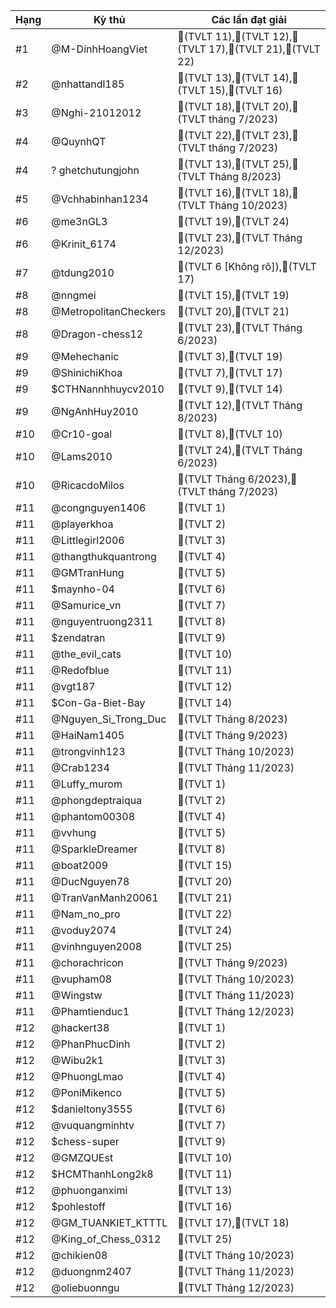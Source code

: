 Hạng|Kỳ thủ|Các lần đạt giải
---|---|---
#1|@M-DinhHoangViet|🥈(TVLT 11),🥉(TVLT 12),🥉(TVLT 17),🥉(TVLT 21),🥉(TVLT 22)
#2|@nhattandl185|🥇(TVLT 13),🥉(TVLT 14),🥉(TVLT 15),🥇(TVLT 16)
#3|@Nghi-21012012|🥇(TVLT 18),🥇(TVLT 20),🥇(TVLT tháng 7/2023)
#4|@QuynhQT|🥇(TVLT 22),🥈(TVLT 23),🥉(TVLT tháng 7/2023)
#4|? ghetchutungjohn|🥈(TVLT 13),🥇(TVLT 25),🥉(TVLT Tháng 8/2023)
#5|@Vchhabinhan1234|🥈(TVLT 16),🥈(TVLT 18),🥉(TVLT Tháng 10/2023)
#6|@me3nGL3|🥇(TVLT 19),🥇(TVLT 24)
#6|@Krinit_6174|🥇(TVLT 23),🥇(TVLT Tháng 12/2023)
#7|@tdung2010|🥈(TVLT 6 [Không rõ]),🥇(TVLT 17)
#8|@nngmei|🥇(TVLT 15),🥉(TVLT 19)
#8|@MetropolitanCheckers|🥉(TVLT 20),🥇(TVLT 21)
#8|@Dragon-chess12|🥉(TVLT 23),🥇(TVLT Tháng 6/2023)
#9|@Mehechanic|🥈(TVLT 3),🥈(TVLT 19)
#9|@ShinichiKhoa|🥈(TVLT 7),🥈(TVLT 17)
#9|$CTHNannhhuycv2010|🥈(TVLT 9),🥈(TVLT 14)
#9|@NgAnhHuy2010|🥈(TVLT 12),🥈(TVLT Tháng 8/2023)
#10|@Cr10-goal|🥉(TVLT 8),🥈(TVLT 10)
#10|@Lams2010|🥉(TVLT 24),🥈(TVLT Tháng 6/2023)
#10|@RicacdoMilos|🥉(TVLT Tháng 6/2023),🥈(TVLT tháng 7/2023)
#11|@congnguyen1406|🥇(TVLT 1)
#11|@playerkhoa|🥇(TVLT 2)
#11|@Littlegirl2006|🥇(TVLT 3)
#11|@thangthukquantrong|🥇(TVLT 4)
#11|@GMTranHung|🥇(TVLT 5)
#11|$maynho-04|🥇(TVLT 6)
#11|@Samurice_vn|🥇(TVLT 7)
#11|@nguyentruong2311|🥇(TVLT 8)
#11|$zendatran|🥇(TVLT 9)
#11|@the_evil_cats|🥇(TVLT 10)
#11|@Redofblue|🥇(TVLT 11)
#11|@vgt187|🥇(TVLT 12)
#11|$Con-Ga-Biet-Bay|🥇(TVLT 14)
#11|@Nguyen_Si_Trong_Duc|🥇(TVLT Tháng 8/2023)
#11|@HaiNam1405|🥇(TVLT Tháng 9/2023)
#11|@trongvinh123|🥇(TVLT Tháng 10/2023)
#11|@Crab1234|🥇(TVLT Tháng 11/2023)
#11|@Luffy_murom|🥈(TVLT 1)
#11|@phongdeptraiqua|🥈(TVLT 2)
#11|@phantom00308|🥈(TVLT 4)
#11|@vvhung|🥈(TVLT 5)
#11|@SparkleDreamer|🥈(TVLT 8)
#11|@boat2009|🥈(TVLT 15)
#11|@DucNguyen78|🥈(TVLT 20)
#11|@TranVanManh20061|🥈(TVLT 21)
#11|@Nam_no_pro|🥈(TVLT 22)
#11|@voduy2074|🥈(TVLT 24)
#11|@vinhnguyen2008|🥈(TVLT 25)
#11|@chorachricon|🥈(TVLT Tháng 9/2023)
#11|@vupham08|🥈(TVLT Tháng 10/2023)
#11|@Wingstw|🥈(TVLT Tháng 11/2023)
#11|@Phamtienduc1|🥈(TVLT Tháng 12/2023)
#12|@hackert38|🥉(TVLT 1)
#12|@PhanPhucDinh|🥉(TVLT 2)
#12|@Wibu2k1|🥉(TVLT 3)
#12|@PhuongLmao|🥉(TVLT 4)
#12|@PoniMikenco|🥉(TVLT 5)
#12|$danieltony3555|🥉(TVLT 6)
#12|@vuquangminhtv|🥉(TVLT 7)
#12|$chess-super|🥉(TVLT 9)
#12|@GMZQUEst|🥉(TVLT 10)
#12|$HCMThanhLong2k8|🥉(TVLT 11)
#12|@phuonganximi|🥉(TVLT 13)
#12|$pohlestoff|🥉(TVLT 16)
#12|@GM_TUANKIET_KTTTL|🥉(TVLT 17),🥉(TVLT 18)
#12|@King_of_Chess_0312|🥉(TVLT 25)
#12|@chikien08|🥉(TVLT Tháng 10/2023)
#12|@duongnm2407|🥉(TVLT Tháng 11/2023)
#12|@oliebuonngu|🥉(TVLT Tháng 12/2023)

